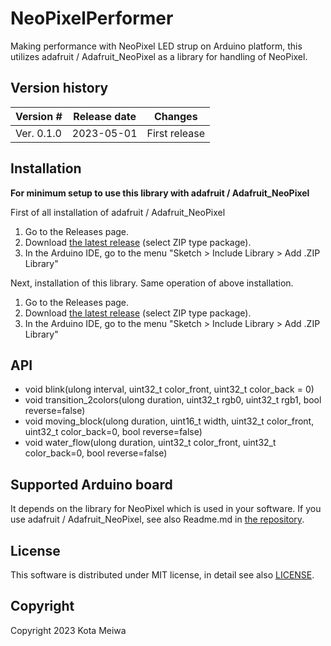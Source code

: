 # NeoPixelPerformer
Making performance with NeoPixel LED strup on Arduino platform, this utilizes adafruit / Adafruit_NeoPixel as a library for handling of NeoPixel.

## Version history
| Version # | Release date  | Changes                                               |
| ---        | ---         | ---                                                              |
| Ver. 0.1.0     | 2023-05-01  | First release                                          |

## Installation
**For minimum setup to use this library with adafruit / Adafruit_NeoPixel**

First of all installation of adafruit / Adafruit_NeoPixel
1. Go to the Releases page.
1. Download [the latest release](https://github.com/adafruit/Adafruit_NeoPixel/releases) (select ZIP type package).
1. In the Arduino IDE, go to the menu "Sketch > Include Library > Add .ZIP Library"

Next, installation of this library. Same operation of above installation.
1. Go to the Releases page.
1. Download [the latest release](https://github.com/KotaMeiwa/NeoPixelPerformer/releases) (select ZIP type package).
1. In the Arduino IDE, go to the menu "Sketch > Include Library > Add .ZIP Library"

## API
- void blink(ulong interval, uint32_t color_front, uint32_t color_back = 0)
- void transition_2colors(ulong duration, uint32_t rgb0, uint32_t rgb1, bool reverse=false)
- void moving_block(ulong duration, uint16_t width, uint32_t color_front, uint32_t color_back=0, bool reverse=false)
- void water_flow(ulong duration, uint32_t color_front, uint32_t color_back=0, bool reverse=false)

## Supported Arduino board
It depends on the library for NeoPixel which is used in your software. If you use adafruit / Adafruit_NeoPixel, see also Readme.md in [the repository](https://github.com/adafruit/Adafruit_NeoPixel).

## License
This software is distributed under MIT license, in detail see also [LICENSE](/LICENSE).

## Copyright
Copyright 2023 Kota Meiwa
